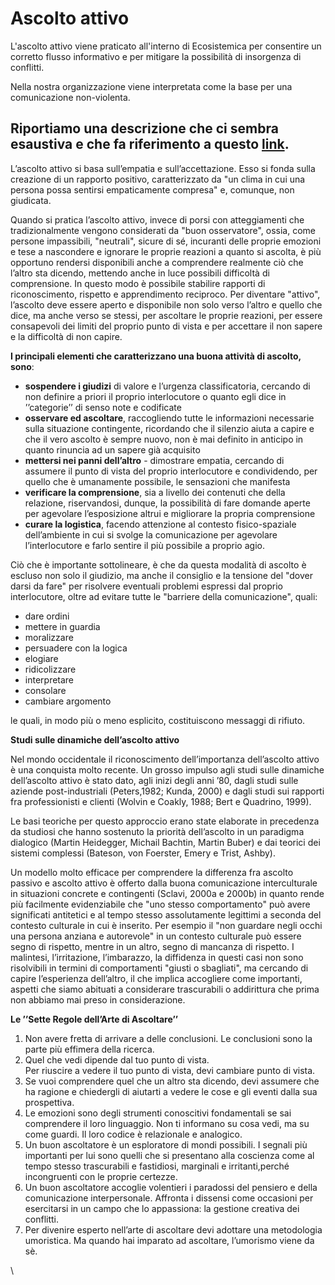 # Ascolto attivo

L'ascolto attivo viene praticato all'interno di Ecosistemica per consentire un corretto flusso informativo e per mitigare la possibilità di insorgenza di conflitti.

Nella nostra organizzazione viene interpretata come la base per una comunicazione non-violenta.

## Riportiamo una descrizione che ci sembra esaustiva e che fa riferimento a questo [link](http://qualitapa.gov.it/sitoarcheologico/relazioni-con-i-cittadini/comunicare-e-informare/ascolto-attivo/index.html).

L’ascolto attivo si basa sull’empatia e sull’accettazione. Esso si fonda sulla creazione di un rapporto positivo, caratterizzato da "un clima in cui una persona possa sentirsi empaticamente compresa" e, comunque, non giudicata.

Quando si pratica l’ascolto attivo, invece di porsi con atteggiamenti che tradizionalmente vengono considerati da "buon osservatore", ossia, come persone impassibili, "neutrali", sicure di sé, incuranti delle proprie emozioni e tese a nascondere e ignorare le proprie reazioni a quanto si ascolta, è più opportuno rendersi disponibili anche a comprendere realmente ciò che l’altro sta dicendo, mettendo anche in luce possibili difficoltà di comprensione. In questo modo è possibile stabilire rapporti di riconoscimento, rispetto e apprendimento reciproco. Per diventare "attivo", l’ascolto deve essere aperto e disponibile non solo verso l’altro e quello che dice, ma anche verso se stessi, per ascoltare le proprie reazioni, per essere consapevoli dei limiti del proprio punto di vista e per accettare il non sapere e la difficoltà di non capire.

**I principali elementi che caratterizzano una buona attività di ascolto, sono**:

* **sospendere i giudizi** di valore e l’urgenza classificatoria, cercando di non definire a priori il proprio interlocutore o quanto egli dice in ’’categorie’’ di senso note e codificate
* **osservare ed ascoltare**, raccogliendo tutte le informazioni necessarie sulla situazione contingente, ricordando che il silenzio aiuta a capire e che il vero ascolto è sempre nuovo, non è mai definito in anticipo in quanto rinuncia ad un sapere già acquisito
* **mettersi nei panni dell’altro** - dimostrare empatia, cercando di assumere il punto di vista del proprio interlocutore e condividendo, per quello che è umanamente possibile, le sensazioni che manifesta
* **verificare la comprensione**, sia a livello dei contenuti che della relazione, riservandosi, dunque, la possibilità di fare domande aperte per agevolare l’esposizione altrui e migliorare la propria comprensione
* **curare la logistica**, facendo attenzione al contesto fisico-spaziale dell’ambiente in cui si svolge la comunicazione per agevolare l’interlocutore e farlo sentire il più possibile a proprio agio.

Ciò che è importante sottolineare, è che da questa modalità di ascolto è escluso non solo il giudizio, ma anche il consiglio e la tensione del "dover darsi da fare" per risolvere eventuali problemi espressi dal proprio interlocutore, oltre ad evitare tutte le "barriere della comunicazione", quali:

* dare ordini
* mettere in guardia
* moralizzare
* persuadere con la logica
* elogiare
* ridicolizzare
* interpretare
* consolare
* cambiare argomento

le quali, in modo più o meno esplicito, costituiscono messaggi di rifiuto.

**Studi sulle dinamiche dell’ascolto attivo**

Nel mondo occidentale il riconoscimento dell’importanza dell’ascolto attivo è una conquista molto recente. Un grosso impulso agli studi sulle dinamiche dell’ascolto attivo è stato dato, agli inizi degli anni ’80, dagli studi sulle aziende post-industriali (Peters,1982; Kunda, 2000) e dagli studi sui rapporti fra professionisti e clienti (Wolvin e Coakly, 1988; Bert e Quadrino, 1999).

Le basi teoriche per questo approccio erano state elaborate in precedenza da studiosi che hanno sostenuto la priorità dell’ascolto in un paradigma dialogico (Martin Heidegger, Michail Bachtin, Martin Buber) e dai teorici dei sistemi complessi (Bateson, von Foerster, Emery e Trist, Ashby).

Un modello molto efficace per comprendere la differenza fra ascolto passivo e ascolto attivo è offerto dalla buona comunicazione interculturale in situazioni concrete e contingenti (Sclavi, 2000a e 2000b) in quanto rende più facilmente evidenziabile che "uno stesso comportamento" può avere significati antitetici e al tempo stesso assolutamente legittimi a seconda del contesto culturale in cui è inserito. Per esempio il "non guardare negli occhi una persona anziana e autorevole" in un contesto culturale può essere segno di rispetto, mentre in un altro, segno di mancanza di rispetto. I malintesi, l’irritazione, l’imbarazzo, la diffidenza in questi casi non sono risolvibili in termini di comportamenti "giusti o sbagliati", ma cercando di capire l’esperienza dell’altro, il che implica accogliere come importanti, aspetti che siamo abituati a considerare trascurabili o addirittura che prima non abbiamo mai preso in considerazione.

**Le ’’Sette Regole dell’Arte di Ascoltare’’**

1. Non avere fretta di arrivare a delle conclusioni. Le conclusioni sono la parte più effimera della ricerca.
2. Quel che vedi dipende dal tuo punto di vista. \
   Per riuscire a vedere il tuo punto di vista, devi cambiare punto di vista.
3. Se vuoi comprendere quel che un altro sta dicendo, devi assumere che ha ragione e chiedergli di aiutarti a vedere le cose e gli eventi dalla sua prospettiva.
4. Le emozioni sono degli strumenti conoscitivi fondamentali se sai comprendere il loro linguaggio. Non ti informano su cosa vedi, ma su come guardi. Il loro codice è relazionale e analogico.
5. Un buon ascoltatore è un esploratore di mondi possibili. I segnali più importanti per lui sono quelli che si presentano alla coscienza come al tempo stesso trascurabili e fastidiosi, marginali e irritanti,perché incongruenti con le proprie certezze.
6. Un buon ascoltatore accoglie volentieri i paradossi del pensiero e della comunicazione interpersonale. Affronta i dissensi come occasioni per esercitarsi in un campo che lo appassiona: la gestione creativa dei conflitti.
7. Per divenire esperto nell’arte di ascoltare devi adottare una metodologia umoristica. Ma quando hai imparato ad ascoltare, l’umorismo viene da sè.

\
